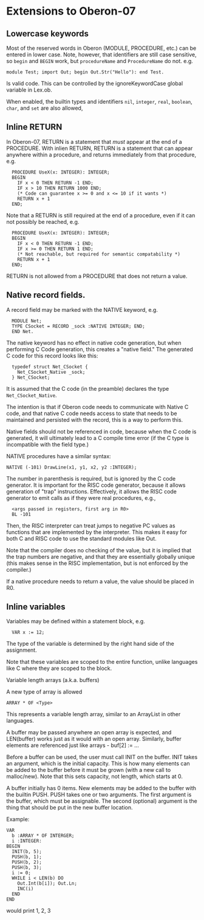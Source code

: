 # Extensions to Oberon-07

## Lowercase keywords

Most of the reserved words in Oberon (MODULE, PROCEDURE, etc.) can be entered in
lower case. Note, however, that identifiers are still case sensitive, so `begin`
and `BEGIN` work, but `procedureName` and `ProcedureName` do not. e.g.

```
module Test; import Out; begin Out.Str("Hello"): end Test.
```

Is valid code. This can be controlled by the ignoreKeywordCase global variable
in Lex.ob.

When enabled, the builtin types and identifiers `nil`, `integer`, `real`,
`boolean`, `char`, and `set` are also allowed,

## Inline RETURN

In Oberon-07, RETURN is a statement that *must* appear at the end of a
PROCEDURE. With inlien RETURN, RETURN is a statement that can appear anywhere
within a procedure, and returns immediately from that procedure, e.g.

```
  PROCEDURE UseX(x: INTEGER): INTEGER;
  BEGIN
    IF x < 0 THEN RETURN -1 END;
    IF x > 10 THEN RETURN 1000 END;
    (* Code can guarantee x >= 0 and x <= 10 if it wants *)
    RETURN x + 1
  END;
```

Note that a RETURN is still required at the end of a procedure, even if it can
not possibly be reached, e.g.

```
  PROCEDURE UseX(x: INTEGER): INTEGER;
  BEGIN
    IF x < 0 THEN RETURN -1 END;
    IF x >= 0 THEN RETURN 1 END;
    (* Not reachable, but required for semantic compatability *)
    RETURN x + 1
  END;
```

RETURN is not allowed from a PROCEDURE that does not return a value.

## Native record fields.

A record field may be marked with the NATIVE keyword, e.g.

```
  MODULE Net;
  TYPE CSocket = RECORD _sock :NATIVE INTEGER; END;
  END Net.
```

The native keyword has no effect in native code generation, but when performing
C Code generation, this creates a "native field." The generated C code for this
record looks like this:

```
  typedef struct Net_CSocket {
    Net_CSocket_Native _sock;
  } Net_CSocket;
```

It is assumed that the C code (in the preamble) declares the type
`Net_CSocket_Native`.

The intention is that if Oberon code needs to communicate with Native C code,
and that native C code needs access to state that needs to be maintained and
persisted with the record, this is a way to perform this.

Native fields should not be referenced in code, because when the C code is
generated, it will ultimately lead to a C compile time error (if the C type is
incompatible with the field type.)

NATIVE procedures have a similar syntax:

```
NATIVE (-101) DrawLine(x1, y1, x2, y2 :INTEGER);
```

The number in parenthesis is required, but is ignored by the C code generator.
It is important for the RISC code generator, because it allows generation of
"trap" instructions. Effectively, it allows the RISC code generator to emit
calls as if they were real procedures, e.g.,

```
  <args passed in registers, first arg in R0>
  BL -101
```

Then, the RISC interpreter can treat jumps to negative PC values as functions
that are implemented by the interpreter. This makes it easy for both C and RISC
code to use the standard modules like Out.

Note that the compiler does no checking of the value, but it is implied that the
trap numbers are negative, and that they are essentially globally unique (this
makes sense in the RISC implementation, but is not enforced by the compiler.)

If a native procedure needs to return a value, the value should be placed in R0.

## Inline variables

Variables may be defined within a statement block, e.g.

```
  VAR x := 12;
```

The type of the variable is determined by the right hand side of the assignment.

Note that these variables are scoped to the entire function, unlike languages
like C where they are scoped to the block.

Variable length arrays (a.k.a. buffers)

A new type of array is allowed

```
ARRAY * OF <Type>
```

This represents a variable length array, similar to an ArrayList in other
languages.

A buffer may be passed anywhere an open array is expected, and LEN(buffer) works
just as it would with an open array. Similarly, buffer elements are referenced
just like arrays - buf[2] := ...

Before a buffer can be used, the user must call INIT on the buffer. INIT takes
an argument, which is the initial capacity. This is how many elements can be
added to the buffer before it must be grown (with a new call to malloc/new).
Note that this sets capacity, not length, which starts at 0.

A buffer initially has 0 items. New elements may be added to the buffer with the
builtin PUSH. PUSH takes one or two arguments. The first argument is the buffer,
which must be assignable. The second (optional) argument is the thing that
should be put in the new buffer location.

Example:

```
VAR
  b :ARRAY * OF INTERGER;
  i :INTEGER:
BEGIN
  INIT(b, 5);
  PUSH(b, 1);
  PUSH(b, 2);
  PUSH(b, 3);
  i := 0;
  WHILE i < LEN(b) DO
    Out.Int(b[i]); Out.Ln;
    INC(i)
  END
END
```

would print 1, 2, 3
